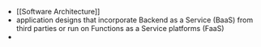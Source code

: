 - [[Software Architecture]]
- application designs that incorporate Backend as a Service (BaaS) from third parties or run on Functions as a Service platforms (FaaS)
-